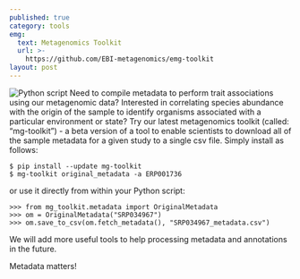 ```yaml
---
published: true
category: tools
emg:
  text: Metagenomics Toolkit
  url: >-
    https://github.com/EBI-metagenomics/emg-toolkit
layout: post
---
```

![Python script]({{site.baseurl}}/assets/media/images/posts/ico_code_EMG_grey.png)
Need to compile metadata to perform trait associations using our metagenomic data? Interested in correlating species abundance with the origin of the sample to identify organisms associated with a particular environment or state? Try our latest metagenomics toolkit (called: “mg-toolkit”) - a beta version of a tool to enable scientists to download all of the sample metadata for a given study to a single csv file. Simply install as follows:

    $ pip install --update mg-toolkit
    $ mg-toolkit original_metadata -a ERP001736 

or use it directly from within your Python script:

    >>> from mg_toolkit.metadata import OriginalMetadata
    >>> om = OriginalMetadata("SRP034967")
    >>> om.save_to_csv(om.fetch_metadata(), "SRP034967_metadata.csv")

We will add more useful tools to help processing metadata and annotations in the future. 

Metadata matters!
